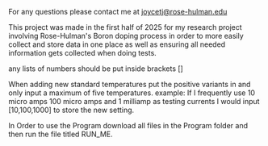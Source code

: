 For any questions please contact me at joycetj@rose-hulman.edu

This project was made in the first half of 2025 for my research project involving Rose-Hulman's Boron doping process in order to more easily collect and store data in one place as well as ensuring all needed information gets collected when doing tests.

any lists of numbers should be put inside brackets \[]

When adding new standard temperatures put the positive variants in and only input a maximum of five temperatures.
example:
If I frequently use 10 micro amps 100 micro amps and 1 milliamp as testing currents I would input
\[10,100,1000] to store the new setting.



In Order to use the Program download all files in the Program folder and then run the file titled RUN\_ME.

